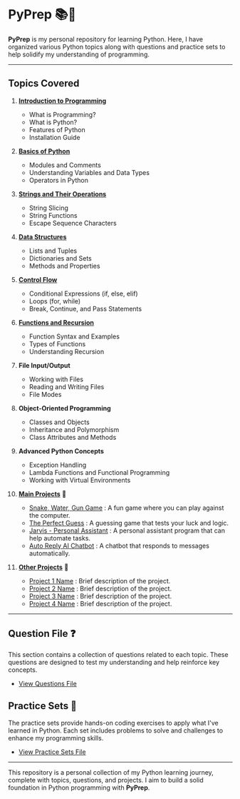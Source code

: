 # PyPrep 📚🐍

**PyPrep** is my personal repository for learning Python. Here, I have organized various Python topics along with questions and practice sets to help solidify my understanding of programming.

---

## Topics Covered

1. **[Introduction to Programming](https://github.com/bushra007891/PyPrep/tree/main/Introduction%20to%20Programming)**
   - What is Programming?
   - What is Python?
   - Features of Python
   - Installation Guide

2. **[Basics of Python](https://github.com/bushra007891/PyPrep/tree/main/Basics%20of%20Python)**
   - Modules and Comments
   - Understanding Variables and Data Types
   - Operators in Python

3. **[Strings and Their Operations](https://github.com/bushra007891/PyPrep/tree/main/Strings%20and%20Their%20Operations)**
   - String Slicing
   - String Functions
   - Escape Sequence Characters

4. **[Data Structures](https://github.com/bushra007891/PyPrep/tree/main/Data%20Structures)**
   - Lists and Tuples
   - Dictionaries and Sets
   - Methods and Properties

5. **[Control Flow](https://github.com/bushra007891/PyPrep/tree/main/Control%20Flow)**
   - Conditional Expressions (if, else, elif)
   - Loops (for, while)
   - Break, Continue, and Pass Statements

6. **[Functions and Recursion](https://github.com/bushra007891/PyPrep/tree/main/Functions%20and%20Recursion)**
   - Function Syntax and Examples
   - Types of Functions
   - Understanding Recursion

7. **File Input/Output**
   - Working with Files
   - Reading and Writing Files
   - File Modes

8. **Object-Oriented Programming**
   - Classes and Objects
   - Inheritance and Polymorphism
   - Class Attributes and Methods

9. **Advanced Python Concepts**
   - Exception Handling
   - Lambda Functions and Functional Programming
   - Working with Virtual Environments

10. **[Main Projects](https://github.com/bushra007891/PyPrep/tree/main/Main%20Projects)** 🚀
    - [Snake, Water, Gun Game](#) : A fun game where you can play against the computer.
    - [The Perfect Guess](#) : A guessing game that tests your luck and logic.
    - [Jarvis - Personal Assistant](#) : A personal assistant program that can help automate tasks.
    - [Auto Reply AI Chatbot](#) : A chatbot that responds to messages automatically.

11. **[Other Projects](https://github.com/bushra007891/PyPrep/tree/main/Other%20Projects)** 🌟
    - [Project 1 Name](#) : Brief description of the project.
    - [Project 2 Name](#) : Brief description of the project.
    - [Project 3 Name](#) : Brief description of the project.
    - [Project 4 Name](#) : Brief description of the project.

---

## Question File ❓
This section contains a collection of questions related to each topic. These questions are designed to test my understanding and help reinforce key concepts.

- [View Questions File](https://github.com/bushra007891/PyPrep/tree/main/Question%20File) 

## Practice Sets 📝
The practice sets provide hands-on coding exercises to apply what I've learned in Python. Each set includes problems to solve and challenges to enhance my programming skills.

- [View Practice Sets File](#) 

---

This repository is a personal collection of my Python learning journey, complete with topics, questions, and projects. I aim to build a solid foundation in Python programming with **PyPrep**. 
